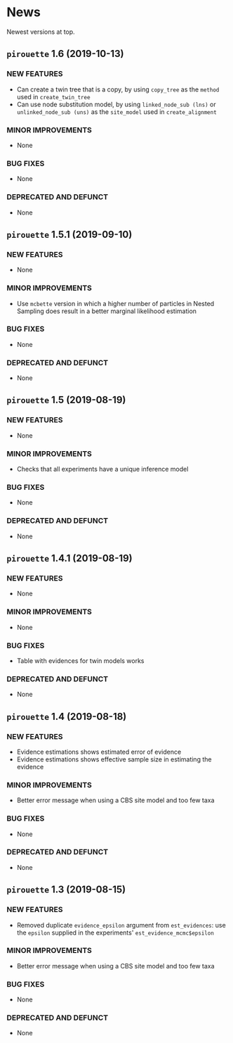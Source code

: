 # News

Newest versions at top.

## `pirouette` 1.6 (2019-10-13)

### NEW FEATURES

 * Can create a twin tree that is a copy, by using `copy_tree` as the
   `method` used in `create_twin_tree`
 * Can use node substitution model, by using `linked_node_sub (lns)` 
   or `unlinked_node_sub (uns)` as the `site_model` used in `create_alignment`

### MINOR IMPROVEMENTS

 * None

### BUG FIXES

 * None

### DEPRECATED AND DEFUNCT

 * None

## `pirouette` 1.5.1 (2019-09-10)

### NEW FEATURES

 * None

### MINOR IMPROVEMENTS

 * Use `mcbette` version in which a higher number of particles in 
   Nested Sampling does result in a better marginal likelihood
   estimation

### BUG FIXES

 * None

### DEPRECATED AND DEFUNCT

 * None

## `pirouette` 1.5 (2019-08-19)

### NEW FEATURES

 * None

### MINOR IMPROVEMENTS

 * Checks that all experiments have a unique inference model

### BUG FIXES

 * None

### DEPRECATED AND DEFUNCT

 * None

## `pirouette` 1.4.1 (2019-08-19)

### NEW FEATURES

 * None

### MINOR IMPROVEMENTS

 * None

### BUG FIXES

 * Table with evidences for twin models works

### DEPRECATED AND DEFUNCT

 * None

## `pirouette` 1.4 (2019-08-18)

### NEW FEATURES

 * Evidence estimations shows estimated error of evidence
 * Evidence estimations shows effective sample size in estimating the evidence

### MINOR IMPROVEMENTS

 * Better error message when using a CBS site model and too few taxa

### BUG FIXES

 * None

### DEPRECATED AND DEFUNCT

 * None

## `pirouette` 1.3 (2019-08-15)

### NEW FEATURES

 * Removed duplicate `evidence_epsilon` argument from `est_evidences`:
   use the `epsilon` supplied in the experiments' `est_evidence_mcmc$epsilon`

### MINOR IMPROVEMENTS

 * Better error message when using a CBS site model and too few taxa

### BUG FIXES

 * None

### DEPRECATED AND DEFUNCT

 * None
